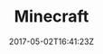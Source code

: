 ---
title: "Minecraft"
site_link: "https://minecraft.net/en-us/"
description: "Sandbox video game created and designed by Swedish game designer Markus \"Notch\" Persson."
released_by: "Mojang"
cat: "M"
released: "2011-01-01"
platforms: []
tags: []
date: "2017-05-02T16:41:23Z"
---